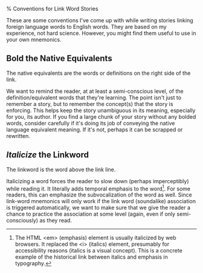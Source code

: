 % Conventions for Link Word Stories
<!-- section: main -->

These are some conventions I've come up with while writing stories linking foreign language words to English words. They are based on my experience, not hard science. However, you might find them useful to use in your own mnemonics.

## **Bold** the Native Equivalents

The native equivalents are the words or definitions on the right side of the link.

We want to remind the reader, at at least a semi-conscious level, of the definition/equivalent words that they're learning. The point isn't just to remember a story, but to remember the concept(s) that the story is enforcing. This helps keep the story unambiguous in its meaning, especially for you, its author. If you find a large chunk of your story without any bolded words, consider carefully if it's doing its job of conveying the native language equivalent meaning. If it's not, perhaps it can be scrapped or rewritten.

## *Italicize* the Linkword

The linkword is the word above the link line.

Italicizing a word forces the reader to slow down (perhaps imperceptibly) while reading it. It literally adds temporal emphasis to the word[^1]. For some readers, this can emphasize the subvocalization of the word as well. Since link-word mnemonics will only work if the link word (soundalike) association is triggered automatically, we want to make sure that we give the reader a chance to practice the association at some level (again, even if only semi-consciously) as they read.

<!-- Explain that reserving bolding and italicizing for these words leaves such typography unavailable to other legitimate uses. Come up with recommendation/solution. -->

[^1]:  The HTML &lt;em&gt; (emphasis) element is usually italicized by web browsers. It replaced the &lt;i&gt; (italics) element, presumably for accessibility reasons (italics is a visual concept). This is a concrete example of the historical link between italics and emphasis in typography.
